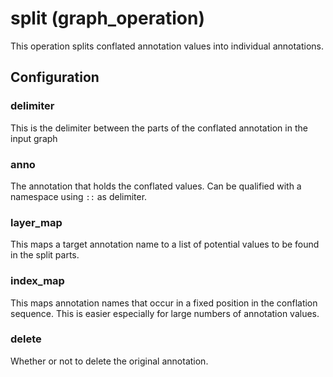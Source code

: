 # split (graph_operation)

This operation splits conflated annotation values into individual annotations.

## Configuration

###  delimiter

This is the delimiter between the parts of the conflated annotation in the input graph

###  anno

The annotation that holds the conflated values. Can be qualified with a namespace using `::` as delimiter.

###  layer_map

This maps a target annotation name to a list of potential values to be found in the split parts.

###  index_map

This maps annotation names that occur in a fixed position in the conflation sequence. This is easier especially for large numbers of annotation values.

###  delete

Whether or not to delete the original annotation.

